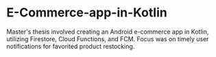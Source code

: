 # E-Commerce-app-in-Kotlin
Master's thesis involved creating an Android e-commerce app in Kotlin, utilizing Firestore, Cloud Functions, and FCM. Focus was on timely user notifications for favorited product restocking.
